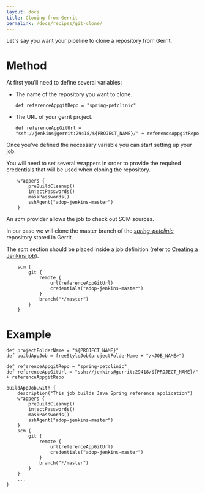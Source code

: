 ```yaml
---
layout: docs
title: Cloning from Gerrit
permalink: /docs/recipes/git-clone/
---
```


Let's say you want your pipeline to clone a repository from Gerrit.

# Method

At first you'll need to define several variables:

* The name of the repository you want to clone.

    ```
    def referenceAppgitRepo = "spring-petclinic"
    ```

* The URL of your gerrit project.

    ```
    def referenceAppGitUrl = "ssh://jenkins@gerrit:29418/${PROJECT_NAME}/" + referenceAppgitRepo
    ```

Once you've defined the necessary variable you can start setting up your job.

You will need to set several wrappers in order to provide the required credentials that will be used when cloning the repository.

```
    wrappers {
        preBuildCleanup()
        injectPasswords()
        maskPasswords()
        sshAgent("adop-jenkins-master")
    }
```

An _scm_ provider allows the job to check out SCM sources.

In our case we will clone the master branch of the _[spring-petclinic](https://github.com/Accenture/spring-petclinic)_ repository stored in Gerrit.

The _scm_ section should be placed inside a job definition (refer to [Creating a Jenkins job](https://mibzzz.github.io/adop-cartridges-cookbook/docs/recipes/creating-a-job/)).
```
    scm {
        git {
            remote {
                url(referenceAppGitUrl)
                credentials("adop-jenkins-master")
            }
            branch("*/master")
        }
    }
```

# Example
```
def projectFolderName = "${PROJECT_NAME}"
def buildAppJob = freeStyleJob(projectFolderName + "/<JOB_NAME>")

def referenceAppgitRepo = "spring-petclinic"
def referenceAppGitUrl = "ssh://jenkins@gerrit:29418/${PROJECT_NAME}/" + referenceAppgitRepo

buildAppJob.with {
    description("This job builds Java Spring reference application")
    wrappers {
        preBuildCleanup()
        injectPasswords()
        maskPasswords()
        sshAgent("adop-jenkins-master")
    }
    scm {
        git {
            remote {
                url(referenceAppGitUrl)
                credentials("adop-jenkins-master")
            }
            branch("*/master")
        }
    }
    ...
}
```
